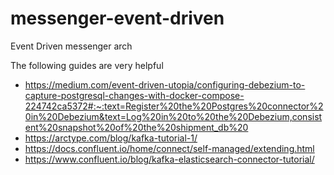 # messenger-event-driven
Event Driven messenger arch

The following guides are very helpful
- https://medium.com/event-driven-utopia/configuring-debezium-to-capture-postgresql-changes-with-docker-compose-224742ca5372#:~:text=Register%20the%20Postgres%20connector%20in%20Debezium&text=Log%20in%20to%20the%20Debezium,consistent%20snapshot%20of%20the%20shipment_db%20
- https://arctype.com/blog/kafka-tutorial-1/
- https://docs.confluent.io/home/connect/self-managed/extending.html
- https://www.confluent.io/blog/kafka-elasticsearch-connector-tutorial/
